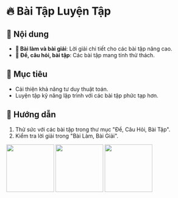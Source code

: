 
# 🔥 **Bài Tập Luyện Tập**

## 📂 Nội dung
- **📄 Bài làm và bài giải**: Lời giải chi tiết cho các bài tập nâng cao.
- **📑 Đề, câu hỏi, bài tập**: Các bài tập mang tính thử thách.

## 🌟 **Mục tiêu**
- Cải thiện khả năng tư duy thuật toán.
- Luyện tập kỹ năng lập trình với các bài tập phức tạp hơn.

## 📎 **Hướng dẫn**
1. Thử sức với các bài tập trong thư mục "Đề, Câu Hỏi, Bài Tập".
2. Kiểm tra lời giải trong "Bài Làm, Bài Giải".

<img src="https://stackoverflow.design/assets/img/logos/audience/soa-logo.svg" width="125">      <img src="https://dangkywebvoibocongthuong.com/wp-content/uploads/2021/11/logo-da-thong-bao-bo-cong-thuong.png" width="125">      <img src="https://tinnhiemmang.vn/storage/photos/shares/CetificateTrust/web_pre_2x.png" width="125">